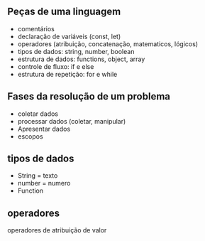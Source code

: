## Peças de uma linguagem

- comentários
- declaração de variáveis (const, let)
- operadores (atribuição, concatenação, matematicos, lógicos)
- tipos de dados: string, number, boolean
- estrutura de dados: functions, object, array
- controle de fluxo: if e else
- estrutura de repetição: for e while

## Fases da resolução de um problema

- coletar dados
- processar dados (coletar, manipular)
- Apresentar dados
- escopos

## tipos de dados
- String = texto
- number = numero
- Function

## operadores
operadores de atribuição de valor